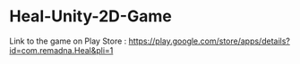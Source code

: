 # Heal-Unity-2D-Game
Link to the game on Play Store : https://play.google.com/store/apps/details?id=com.remadna.Heal&pli=1
